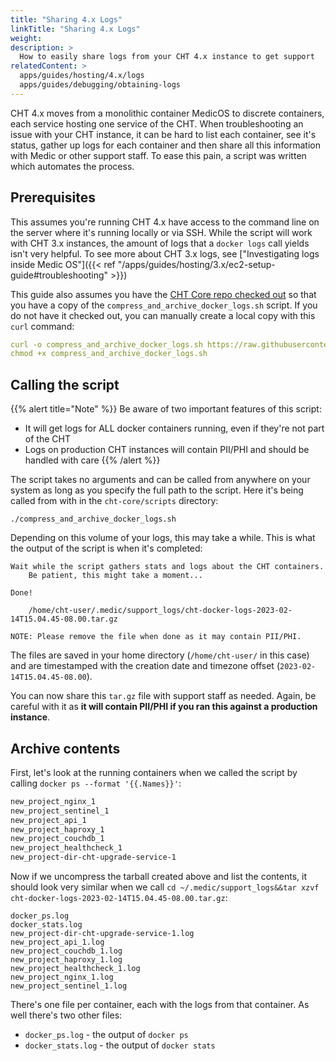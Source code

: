 ```yaml
---
title: "Sharing 4.x Logs"
linkTitle: "Sharing 4.x Logs"
weight:
description: >
  How to easily share logs from your CHT 4.x instance to get support
relatedContent: >
  apps/guides/hosting/4.x/logs
  apps/guides/debugging/obtaining-logs
---
```


CHT 4.x moves from a monolithic container MedicOS to discrete containers, each service hosting one service of the CHT. When troubleshooting an issue with your CHT instance, it can be hard to list each container, see it's status, gather up logs for each container and then share all this information with Medic or other support staff.  To ease this pain, a script was written which automates the process.

## Prerequisites

This assumes you're running CHT 4.x have access to the command line on the server where it's running locally or via SSH. While the script will work with CHT 3.x instances, the amount of logs that a `docker logs` call yields isn't very helpful. To see more about CHT 3.x logs, see ["Investigating logs inside Medic OS"]({{< ref "/apps/guides/hosting/3.x/ec2-setup-guide#troubleshooting" >}})

This guide also assumes you have the [CHT Core repo checked out](https://github.com/medic/cht-core/) so that you have a copy of the `compress_and_archive_docker_logs.sh` script. If you do not have it checked out, you can manually create a local copy with this `curl` command:

```yaml
curl -o compress_and_archive_docker_logs.sh https://raw.githubusercontent.com/medic/cht-core/master/scripts/compress_and_archive_docker_logs.sh
chmod +x compress_and_archive_docker_logs.sh
```

## Calling the script

{{% alert title="Note" %}} 
Be aware of two important features of this script:
* It will get logs for ALL docker containers running, even if they're not part of the CHT
* Logs on production CHT instances will contain PII/PHI and should be handled with care
{{% /alert %}}


The script takes no arguments and can be called from anywhere on your system as long as you specify the full path to the script.  Here it's being called from with in the `cht-core/scripts` directory:

```
./compress_and_archive_docker_logs.sh
```

Depending on this volume of your logs, this may take a while.  This is what the output of the script is when it's completed:

```
Wait while the script gathers stats and logs about the CHT containers.
    Be patient, this might take a moment... 

Done!

    /home/cht-user/.medic/support_logs/cht-docker-logs-2023-02-14T15.04.45-08.00.tar.gz

NOTE: Please remove the file when done as it may contain PII/PHI.
```

The files are saved in your home directory (`/home/cht-user/` in this case) and are timestamped with the creation date and timezone offset (`2023-02-14T15.04.45-08.00`). 

You can now share this `tar.gz` file with support staff as needed. Again, be careful with it as **it will contain PII/PHI if you ran this against a production instance**.

## Archive contents

First, let's look at the running containers when we called the script by calling `docker ps --format '{{.Names}}'`:

```bash
new_project_nginx_1
new_project_sentinel_1
new_project_api_1
new_project_haproxy_1
new_project_couchdb_1
new_project_healthcheck_1
new_project-dir-cht-upgrade-service-1
```

Now if we uncompress the tarball created above and list the contents, it should look very similar when we call `cd ~/.medic/support_logs&&tar xzvf cht-docker-logs-2023-02-14T15.04.45-08.00.tar.gz`:

```
docker_ps.log
docker_stats.log
new_project-dir-cht-upgrade-service-1.log
new_project_api_1.log
new_project_couchdb_1.log
new_project_haproxy_1.log
new_project_healthcheck_1.log
new_project_nginx_1.log
new_project_sentinel_1.log
```

There's one file per container, each with the logs from that container.  As well there's two other files:

* `docker_ps.log` - the output of `docker ps` 
* `docker_stats.log` - the output of `docker stats` 
